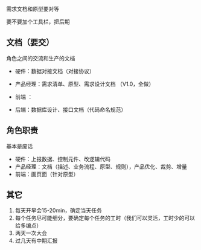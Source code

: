 需求文档和原型要对等

要不要加个工具栏，把后期

## 文档（要交）

角色之间的交流和生产的文档

+ 硬件：数据对接文档（对接协议）
+ 产品经理：需求清单、原型、需求设计文档 （V1.0，全做）
+ 前端 ：

+ 后端：数据库设计、接口文档（代码命名规范）

## 角色职责

基本是废话

+ 硬件：上报数据、控制元件、改逻辑代码
+ 产品经理：文档（描述、业务流程、原型、规则），产品优化、裁剪、增量
+ 前端：画页面（针对原型）

## 其它

1. 每天开早会15-20min，确定当天任务
2. 每个任务尽可能细分，要确定每个任务的工时（我们可以灵活，工时少的可以给多编点）
3. 两天一次大会
4. 过几天有中期汇报